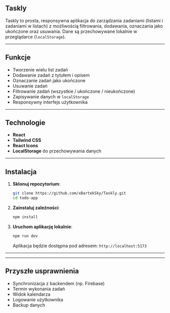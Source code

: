 ## Taskly

Taskly to prosta, responsywna aplikacja do zarządzania zadaniami (listami i zadaniami w listach) z możliwością filtrowania, dodawania, oznaczania jako ukończone oraz usuwania. Dane są przechowywane lokalnie w przeglądarce (`localStorage`).

---

## Funkcje

- Tworzenie wielu list zadań
- Dodawanie zadań z tytułem i opisem
- Oznaczanie zadań jako ukończone
- Usuwanie zadań
- Filtrowanie zadań (wszystkie / ukończone / nieukończone)
- Zapisywanie danych w `localStorage`
- Responsywny interfejs użytkownika

---

## Technologie

- **React**
- **Tailwind CSS**
- **React Icons**
- **LocalStorage** do przechowywania danych

---

## Instalacja

1. **Sklonuj repozytorium**:

   ```bash
   git clone https://github.com/xBartekSky/Taskly.git
   cd todo-app
   ```

2. **Zainstaluj zależności**:

   ```bash
   npm install
   ```

3. **Uruchom aplikację lokalnie**:

   ```bash
   npm run dev
   ```

   Aplikacja będzie dostępna pod adresem: `http://localhost:5173`

---

---

## Przyszłe usprawnienia

- Synchronizacja z backendem (np. Firebase)
- Termin wykonania zadań
- Widok kalendarza
- Logowanie użytkownika
- Backup danych

